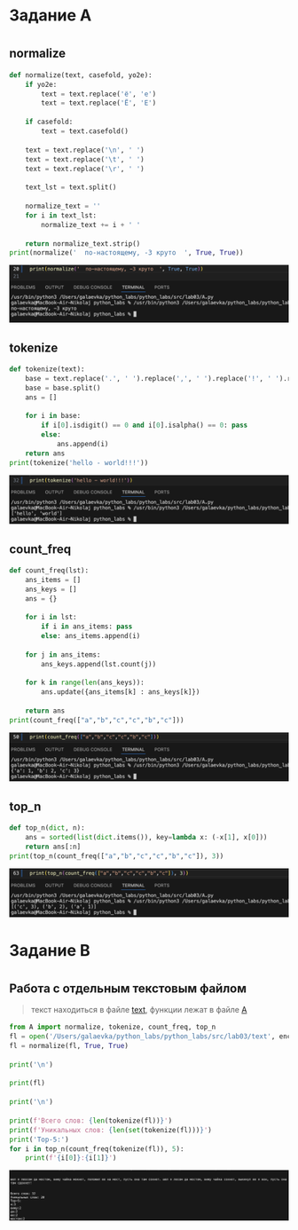 <h1>Задание А<h1>

## normalize
```python
def normalize(text, casefold, yo2e):
    if yo2e:
        text = text.replace('ё', 'е')
        text = text.replace('Ё', 'Е')

    if casefold:
        text = text.casefold()

    text = text.replace('\n', ' ')
    text = text.replace('\t', ' ')
    text = text.replace('\r', ' ')

    text_lst = text.split()

    normalize_text = ''
    for i in text_lst:
        normalize_text += i + ' '

    return normalize_text.strip()
print(normalize('  по-настоящему, -3 круто  ', True, True))
```
![alt text](../../images/lab03/norm.png)

## tokenize
```python
def tokenize(text):
    base = text.replace('.', ' ').replace(',', ' ').replace('!', ' ').replace(':', ' ').replace(';', ' ').replace('?', '')
    base = base.split()
    ans = []

    for i in base:
        if i[0].isdigit() == 0 and i[0].isalpha() == 0: pass
        else:
            ans.append(i)
    return ans
print(tokenize('hello - world!!!'))
```
![alt text](../../images/lab03/token.png)

## count_freq
```python
def count_freq(lst):
    ans_items = []
    ans_keys = []
    ans = {}

    for i in lst:
        if i in ans_items: pass
        else: ans_items.append(i)

    for j in ans_items:
        ans_keys.append(lst.count(j))
    
    for k in range(len(ans_keys)):
        ans.update({ans_items[k] : ans_keys[k]})

    return ans
print(count_freq(["a","b","c","c","b","c"]))
```
![alt text](../../images/lab03/count_freq.png)

## top_n
```python
def top_n(dict, n):
    ans = sorted(list(dict.items()), key=lambda x: (-x[1], x[0]))
    return ans[:n]
print(top_n(count_freq(["a","b","c","c","b","c"]), 3))
```
![alt text](../../images/lab03/top_n.png)

<h1>Задание B<h1>

## Работа с отдельным текстовым файлом

> текст находиться в файле [text](/Users/galaevka/python_labs/python_labs/src/lab03/text), функции лежат в файле [A](/Users/galaevka/python_labs/python_labs/src/lab03/A.py)

```python
from A import normalize, tokenize, count_freq, top_n
fl = open('/Users/galaevka/python_labs/python_labs/src/lab03/text', encoding='utf-8').readline()
fl = normalize(fl, True, True)

print('\n')

print(fl)

print('\n')

print(f'Всего слов: {len(tokenize(fl))}')
print(f'Уникальных слов: {len(set(tokenize(fl)))}')
print('Top-5:')
for i in top_n(count_freq(tokenize(fl)), 5):
    print(f'{i[0]}:{i[1]}')
```
![alt text](../../images/lab03/txt_stats.png)